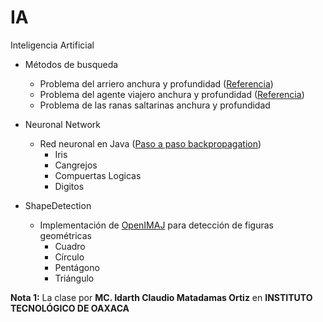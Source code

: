 # IA
Inteligencia Artificial

- Métodos de busqueda
    - Problema del arriero anchura y profundidad ([Referencia](https://users.dcc.uchile.cl/~abassi/52a/material/c5.html))
    - Problema del agente viajero anchura y profundidad ([Referencia](https://www.uaeh.edu.mx/scige/boletin/tlahuelilpan/n3/e5.html))
    - Problema de las ranas saltarinas anchura y profundidad

- Neuronal Network
    - Red neuronal en Java ([Paso a paso backpropagation](https://mattmazur.com/2015/03/17/a-step-by-step-backpropagation-example/))
      - Iris
      - Cangrejos
      - Compuertas Logicas
      - Digitos

- ShapeDetection
    - Implementación de [OpenIMAJ](http://openimaj.org/) para detección de figuras geométricas 
      - Cuadro
      - Círculo
      - Pentágono
      - Triángulo
      

**Nota 1:** 
La clase por **MC. Idarth Claudio Matadamas Ortiz** en **INSTITUTO TECNOLÓGICO DE OAXACA**
